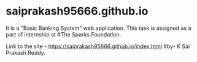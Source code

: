 # saiprakash95666.github.io
It is a "Basic Banking System" web application.
This task is assigned as a part of internship at #The Sparks Foundation.

Link to the site - https://saiprakash95666.github.io/index.html
#by- K Sai Prakash Reddy.
